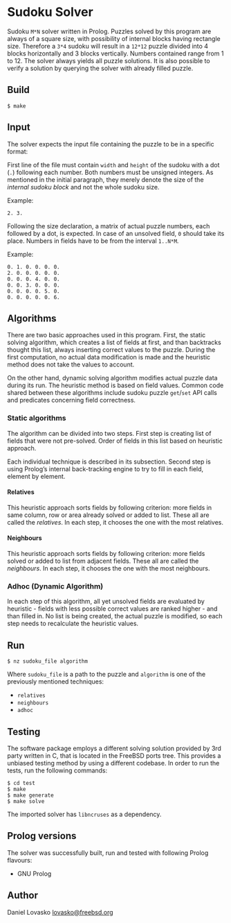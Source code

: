 # Sudoku Solver
Sudoku `M*N` solver written in Prolog. Puzzles solved by this program are
always of a square size, with possibility of internal blocks having rectangle
size. Therefore a `3*4` sudoku will result in a `12*12` puzzle divided into 4
blocks horizontally and 3 blocks vertically. Numbers contained range from 1 to
12. The solver always yields all puzzle solutions. It is also possible to
verify a solution by querying the solver with already filled puzzle.

## Build
```
$ make
```

## Input
The solver expects the input file containing the puzzle to be in a specific
format:

First line of the file must contain `width` and `height` of the sudoku with a
dot (`.`) following each number. Both numbers must be unsigned integers. As
mentioned in the initial paragraph, they merely denote the size of the
*internal sudoku block* and not the whole sudoku size.

Example:
```
2. 3.
```

Following the size declaration, a matrix of actual puzzle numbers, each
followed by a dot, is expected.
In case of an unsolved field, `0` should take its place. Numbers in fields have
to be from the interval `1..N*M`.

Example:
```
0. 1. 0. 0. 0. 0.
2. 0. 0. 0. 0. 0.
0. 0. 0. 4. 0. 0.
0. 0. 3. 0. 0. 0.
0. 0. 0. 0. 5. 0.
0. 0. 0. 0. 0. 6.
```

## Algorithms
There are two basic approaches used in this program. First, the static solving
algorithm, which creates a list of fields at first, and than backtracks thought
this list, always inserting correct values to the puzzle. During the first
computation, no actual data modification is made and the heuristic method does
not take the values to account.

On the other hand, dynamic solving algorithm modifies actual puzzle data during
its run. The heuristic method is based on field values.  Common code shared
between these algorithms include sudoku puzzle `get`/`set` API calls and
predicates concerning field correctness.

### Static algorithms
The algorithm can be divided into two steps. First step is creating list of
fields that were not pre-solved. Order of fields in this list based on
heuristic approach.

Each individual technique is described in its subsection. Second step is using
Prolog’s internal back-tracking engine to try to fill in each field, element by
element.

#### Relatives
This heuristic approach sorts fields by following criterion: more fields in
same column, row or area already solved or added to list. These all are called
the *relatives*. In each step, it chooses the one with the most relatives.

#### Neighbours
This heuristic approach sorts fields by following criterion: more fields solved
or added to list from adjacent fields. These all are called the *neighbours*.
In each step, it chooses the one with the most neighbours.

### Adhoc (Dynamic Algorithm)
In each step of this algorithm, all yet unsolved fields are evaluated by
heuristic - fields with less possible correct values are ranked higher - and
than filled in. No list is being created, the actual puzzle is modified, so
each step needs to recalculate the heuristic values.

## Run
```
$ nz sudoku_file algorithm 
```

Where `sudoku_file` is a path to the puzzle and `algorithm` is one of the
previously mentioned techniques:
 * `relatives`
 * `neighbours`
 * `adhoc`

## Testing
The software package employs a different solving solution provided by 3rd party
written in C, that is located in the FreeBSD ports tree. This provides a
unbiased testing method by using a different codebase. In order to run the
tests, run the following commands:
```
$ cd test
$ make
$ make generate
$ make solve
```
The imported solver has `libncruses` as a dependency.

## Prolog versions
The solver was successfully built, run and tested with following Prolog
flavours:
 * GNU Prolog

## Author
Daniel Lovasko lovasko@freebsd.org
